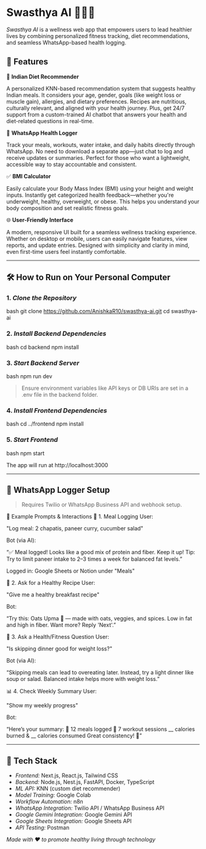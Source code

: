 # Swasthya AI 🧘‍♀🍲

*Swasthya AI* is a wellness web app that empowers users to lead healthier lives by combining personalized fitness tracking, diet recommendations, and seamless WhatsApp-based health logging.

## 🚀 Features

🧠 **Indian Diet Recommender**

A personalized KNN-based recommendation system that suggests healthy Indian meals.
It considers your age, gender, goals (like weight loss or muscle gain), allergies, and dietary preferences.
Recipes are nutritious, culturally relevant, and aligned with your health journey.
Plus, get 24/7 support from a custom-trained AI chatbot that answers your health and diet-related questions in real-time.

💬 **WhatsApp Health Logger**

Track your meals, workouts, water intake, and daily habits directly through WhatsApp.
No need to download a separate app—just chat to log and receive updates or summaries.
Perfect for those who want a lightweight, accessible way to stay accountable and consistent.

✅ **BMI Calculator**

Easily calculate your Body Mass Index (BMI) using your height and weight inputs.
Instantly get categorized health feedback—whether you're underweight, healthy, overweight, or obese.
This helps you understand your body composition and set realistic fitness goals.

🌐 **User-Friendly Interface**

A modern, responsive UI built for a seamless wellness tracking experience.
Whether on desktop or mobile, users can easily navigate features, view reports, and update entries.
Designed with simplicity and clarity in mind, even first-time users feel instantly comfortable.

---

## 🛠 How to Run on Your Personal Computer

### 1. *Clone the Repository*
bash
git clone https://github.com/AnishkaR10/swasthya-ai.git
cd swasthya-ai


### 2. *Install Backend Dependencies*
bash
cd backend
npm install


### 3. *Start Backend Server*
bash
npm run dev


> Ensure environment variables like API keys or DB URIs are set in a .env file in the backend folder.

### 4. *Install Frontend Dependencies*
bash
cd ../frontend
npm install


### 5. *Start Frontend*
bash
npm start


The app will run at http://localhost:3000

---

## 📲 WhatsApp Logger Setup

> Requires Twilio or WhatsApp Business API and webhook setup.


💬 Example Prompts & Interactions
🥗 1. Meal Logging
User:

"Log meal: 2 chapatis, paneer curry, cucumber salad"

Bot (via AI):

“✅ Meal logged! Looks like a good mix of protein and fiber. Keep it up! Tip: Try to limit paneer intake to 2–3 times a week for balanced fat levels.”

Logged in: Google Sheets or Notion under "Meals"

🍵 2. Ask for a Healthy Recipe
User:

"Give me a healthy breakfast recipe"

Bot:

“Try this: Oats Upma 🥣 — made with oats, veggies, and spices. Low in fat and high in fiber. Want more? Reply 'Next'.”

🧠 3. Ask a Health/Fitness Question
User:

"Is skipping dinner good for weight loss?"

Bot (via AI):

“Skipping meals can lead to overeating later. Instead, try a light dinner like soup or salad. Balanced intake helps more with weight loss.”

📊 4. Check Weekly Summary
User:

"Show my weekly progress"

Bot:

“Here’s your summary:
🥗 12 meals logged
🧘 7 workout sessions
__ calories burned & __ calories consumed
Great consistency! 🌟”

---

## 🤖 Tech Stack

- *Frontend:* Next.js, React.js, Tailwind CSS
- *Backend:* Node.js, Nest.js, FastAPI, Docker, TypeScript
- *ML API:* KNN (custom diet recommender)
- *Model Training:* Google Colab
- *Workflow Automation:* n8n
- *WhatsApp Integration:* Twilio API / WhatsApp Business API
- *Google Gemini Integration:* Google Gemini API
- *Google Sheets Integration:* Google Sheets API
- *API Testing:* Postman
  
  


*Made with ❤ to promote healthy living through technology*
